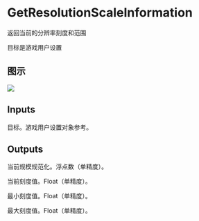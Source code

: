 # GetResolutionScaleInformation

返回当前的分辨率刻度和范围

目标是游戏用户设置

## 图示

![]($-20221218-20572086.png)

## Inputs

目标。游戏用户设置对象参考。  

## Outputs

当前规模规范化。浮点数（单精度）。

当前刻度值。Float（单精度）。

最小刻度值。Float（单精度）。

最大刻度值。Float（单精度）。
